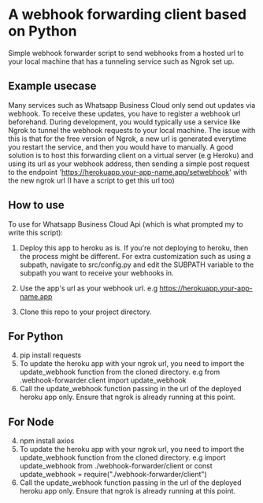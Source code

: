 # A webhook forwarding client based on Python

Simple webhook forwarder script to send webhooks from a hosted url to your local machine that has a tunneling service such as Ngrok set up.

## Example usecase

Many services such as Whatsapp Business Cloud only send out updates via webhook. To receive these updates, you have to register a webhook url beforehand. During development, you would typically use a service like Ngrok to tunnel the webhook requests to your local machine. The issue with this is that for the free version of Ngrok, a new url is generated everytime you restart the service, and then you would have to manually.
A good solution is to host this forwarding client on a virtual server (e.g Heroku) and using its url as your webhook address, then sending a simple post request to the endpoint 'https://herokuapp.your-app-name.app/setwebhook' with the new ngrok url (I have a script to get this url too)

## How to use

To use for Whatsapp Business Cloud Api (which is what prompted my to write this script):

1. Deploy this app to heroku as is. If you're not deploying to heroku, then the process might be different.
   For extra customization such as using a subpath, navigate to src/config.py and edit the SUBPATH variable to the subpath you want to receive your webhooks in.

2. Use the app's url as your webhook url. e.g https://herokuapp.your-app-name.app

3. Clone this repo to your project directory.

## For Python

4. pip install requests
5. To update the heroku app with your ngrok url, you need to import the update_webhook function from the cloned directory. e.g from .webhook-forwarder.client import update_webhook
6. Call the update_webhook function passing in the url of the deployed heroku app only. Ensure that ngrok is already running at this point.

## For Node

4. npm install axios
5. To update the heroku app with your ngrok url, you need to import the update_webhook function from the cloned directory. e.g import update_webhook from ./webhook-forwarder/client or const update_webhook = require("./webhook-forwarder/client")
6. Call the update_webhook function passing in the url of the deployed heroku app only. Ensure that ngrok is already running at this point.
